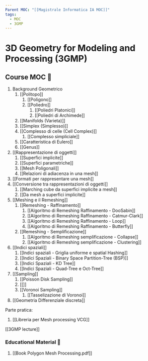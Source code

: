 ```yaml
---
Parent MOC: "[[Magistrale Informatica IA MOC]]"
tags:
  - MOC
  - 3GMP
---
```

# 3D Geometry for Modeling and Processing (3GMP)


## Course MOC  📒
1. Background Geometrico
	1. [[Politopo]]
		1. [[Poligono]]
		2. [[Poliedro]]
			1. [[Poliedri Platonici]]
			2. [[Poliedri di Archimede]]
	2. [[Manifolds (Varieta)]]
	3. [[Simplex (Simplesso)]]
	4. [[Complesso di celle (Cell Complex)]]
		1. [[Complesso simpliciale]]
	5. [[Caratteristica di Eulero]]
	6. [[Genus]]
2. [[Rappresentazione di oggetti]]
	1. [[Superfici implicite]]
	2. [[Superfici parametriche]]
	3. [[Mesh Poligonali]]
	4. [[Relazioni di adiacenza in una mesh]]
3. [[Formati per rappresentare una mesh]]
4. [[Conversione tra rappresentazioni di oggetti]]
	1. [[Marching cube da superfici implicite a mesh]]
	2. [[Da mesh a superfici implicite]]
5. [[Meshing e il Remeshing]]
	1. [[Remeshing - Raffinamento]] 
		1. [[Algoritmo di Remeshing Raffinamento - DooSabin]]
		2. [[Algoritmo di Remeshing Raffinamento - Catmur-Clark]]
		3. [[Algoritmo di Remeshing Raffinamento - Loop]]
		4. [[Algoritmo di Remeshing Raffinamento - Butterfly]]
	2. [[Remeshing - Semplificazione]]
		1. [[Algoritmo di Remeshing semplificazione - Collapse]]
		2. [[Algoritmo di Remeshing semplificazione - Clustering]]
6. [[Indici spaziali]]
	1. [[Indici spaziali - Griglia uniforme e spatial Hashing]]
	2. [[Indici Spaziali - Binary Space Partition-Tree (BSP)]]
	3. [[Indici Spaziali - KD Tree]]
	4. [[Indici Spaziali - Quad-Tree e Oct-Tree]]
7. [[Sampling]]
	1. [[Poisson Disk Sampling]]
	2. [[]]
	3. [[Voronoi Sampling]]
		1. [[Tasselizazione di Voronoi]]
8. [[Geometria Differenziale discreta]]

Parte pratica:
1. [[Libreria per Mesh processing VCG]]


[[3GMP lecture]]
### Educational Material 🧱
1. [[Book Polygon Mesh Processing.pdf]]



